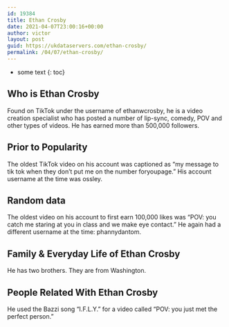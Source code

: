 ```yaml
---
id: 19384
title: Ethan Crosby
date: 2021-04-07T23:00:16+00:00
author: victor
layout: post
guid: https://ukdataservers.com/ethan-crosby/
permalink: /04/07/ethan-crosby/
---
```


* some text
{: toc}


## Who is Ethan Crosby



Found on TikTok under the username of ethanwcrosby, he is a video creation specialist who has posted a number of lip-sync, comedy, POV and other types of videos. He has earned more than 500,000 followers.

                
                
                
## Prior to Popularity



The oldest TikTok video on his account was captioned as &#8220;my message to tik tok when they don&#8217;t put me on the number foryoupage.&#8221; His account username at the time was ossley.

                
                
                
## Random data



The oldest video on his account to first earn 100,000 likes was &#8220;POV: you catch me staring at you in class and we make eye contact.&#8221; He again had a different username at the time: phannydantom.

                
                
                
## Family & Everyday Life of Ethan Crosby



He has two brothers. They are from Washington.

                
                
                
## People Related With Ethan Crosby



He used the Bazzi song &#8220;I.F.L.Y.&#8221; for a video called &#8220;POV: you just met the perfect person.&#8221;

                
              
            
          
          
          